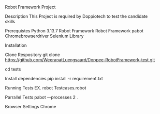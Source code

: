 Robot Framework Project

Description
This Project is required by Doppiotech to test the candidate skills

Prerequistes
  Python 3.13.7
  Robot Framework
  Robot Framework pabot
  Chromebrowserdriver
  Selenium Library
  
Installation

Clone Respository
git clone https://github.com/WeerapatLuengsaard/Doppee-RobotFramework-test.git

cd tests

Install dependencies
pip install -r requirement.txt


Running Tests
EX. robot Testcases.robot

Parrallel Tests
pabot --processes 2 .

Browser Settings
Chrome 

